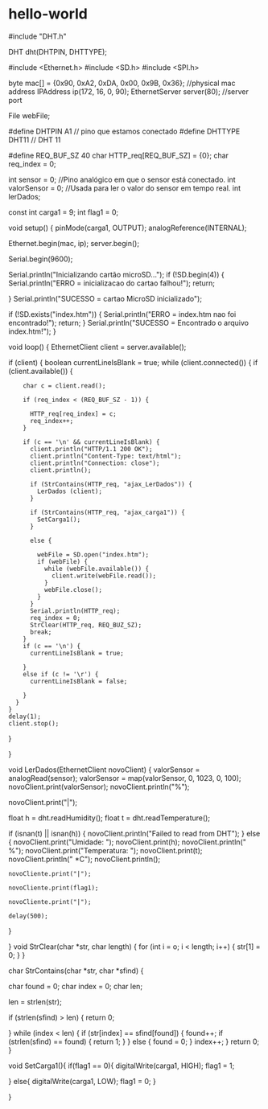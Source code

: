 # hello-world

#include "DHT.h"


DHT dht(DHTPIN, DHTTYPE);

#include <Ethernet.h>
#include <SD.h>
#include <SPI.h>

byte mac[] = {0x90, 0xA2, 0xDA, 0x00, 0x9B, 0x36}; //physical mac address
IPAddress ip(172, 16, 0, 90);
EthernetServer server(80); //server port

File webFile;

#define DHTPIN A1 // pino que estamos conectado
#define DHTTYPE DHT11 // DHT 11

#define REQ_BUF_SZ 40
char HTTP_req[REQ_BUF_SZ] = {0};
char req_index = 0;

int sensor = 0;      //Pino analógico em que o sensor está conectado.
int valorSensor = 0; //Usada para ler o valor do sensor em tempo real.
int lerDados;

const int carga1 = 9;
int flag1 = 0;

void setup() {
  pinMode(carga1, OUTPUT);
  analogReference(INTERNAL);

  Ethernet.begin(mac, ip);
  server.begin();

  Serial.begin(9600);

  Serial.println("Inicializando cartão microSD...");
  if (!SD.begin(4)) {
    Serial.println("ERRO = inicializacao do cartao falhou!");
    return;

  }
  Serial.println("SUCESSO = cartao MicroSD inicializado");

  if (!SD.exists("index.htm")) {
    Serial.println("ERRO = index.htm nao foi encontrado!");
    return;
  }
  Serial.println("SUCESSO = Encontrado o arquivo index.htm!");
}

void loop() {
  EthernetClient client = server.available();

  if (client) {
    boolean currentLineIsBlank = true;
    while (client.connected()) {
      if (client.available()) {

        char c = client.read();

        if (req_index < (REQ_BUF_SZ - 1)) {

          HTTP_req[req_index] = c;
          req_index++;
        }

        if (c == '\n' && currentLineIsBlank) {
          client.println("HTTP/1.1 200 OK");
          client.println("Content-Type: text/html");
          client.println("Connection: close");
          client.println();

          if (StrContains(HTTP_req, "ajax_LerDados")) {
            LerDados (client);
          }

          if (StrContains(HTTP_req, "ajax_carga1")) {
            SetCarga1();
          }

          else {

            webFile = SD.open("index.htm");
            if (webFile) {
              while (webFile.available()) {
                client.write(webFile.read());
              }
              webFile.close();
            }
          }
          Serial.println(HTTP_req);
          req_index = 0;
          StrClear(HTTP_req, REQ_BUZ_SZ);
          break;
        }
        if (c == '\n') {
          currentLineIsBlank = true;

        }
        else if (c != '\r') {
          currentLineIsBlank = false;

        }
      }
    }
    delay(1);
    client.stop();
  }

}

void LerDados(EthernetClient novoClient) {
  valorSensor = analogRead(sensor);
  valorSensor = map(valorSensor, 0, 1023, 0, 100);
  novoClient.print(valorSensor);
  novoClient.println("%");

  novoClient.print("|");

  float h = dht.readHumidity();
  float t = dht.readTemperature();

  if (isnan(t) || isnan(h))
  {
    novoClient.println("Failed to read from DHT");
  }
  else
  {
    novoClient.print("Umidade: ");
    novoClient.print(h);
    novoClient.println(" %");
    novoClient.print("Temperatura: ");
    novoClient.print(t);
    novoClient.println(" *C");
    novoClient.println();

    novoCliente.print("|");

    novoCliente.print(flag1);

    novoCliente.print("|");

    delay(500);
  }

}
void StrClear(char *str, char length) {
  for (int i = o; i < length; i++) {
    str[1] = 0;
  }
}


char StrContains(char *str, char *sfind) {

  char found = 0;
  char index = 0;
  char len;

  len = strlen(str);

  if (strlen(sfind) > len) {
    return 0;

  }
  while (index < len) {
    if (str[index] == sfind[found]) {
      found++;
      if (strlen(sfind) == found) {
        return 1;
      }
    }
    else {
      found = 0;
    }
    index++;
  }
  return 0;
}

void SetCarga1(){
  if(flag1 == 0){
    digitalWrite(carga1, HIGH);
    flag1 = 1;
    
  }
  else{
    digitalWrite(carga1, LOW);
    flag1 = 0;
  }
  
}

